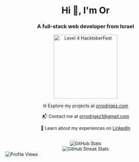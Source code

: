 <div align="center">
  <h1>Hi 👋, I'm Or</h1>
  <h3>A full-stack web developer from Israel</h3>
    <img src="https://assets.holopin.io/hf2023levels/level4-blue-helmet-suit-flippers-swarm.webp" width="200" height="200" alt="Level 4 HacktoberFest" />
    <br>
    <div>
      <p>🌐 Explore my projects at <a href="https://www.orrodrigez.com" target="_blank">orrodrigez.com</a></p>
      <p>📬 Contact me at <a href="mailto:orrodrigez1@gmail.com">orrodrigez1@gmail.com</a></p>
      <p>📄 Learn about my experiences on <a href="https://www.linkedin.com/in/orrodrigez" target="_blank">LinkedIn</a></p>
    </div>
    <br>
</div>

<div align="center">
  <div>
    <img src="https://github-readme-stats.vercel.app/api?username=pafestivo&show_icons=true&locale=en" alt="GitHub Stats" />
  </div>

  <div>
    <img src="https://github-readme-streak-stats.herokuapp.com/?user=pafestivo" alt="GitHub Streak Stats" />
  </div>
</div>

<div align="left">
  <div>
    <img src="https://komarev.com/ghpvc/?username=pafestivo&label=Profile%20views&color=238f14&style=flat" alt="Profile Views" style="max-width: 500px; height: auto;" />
  </div>
</div>
